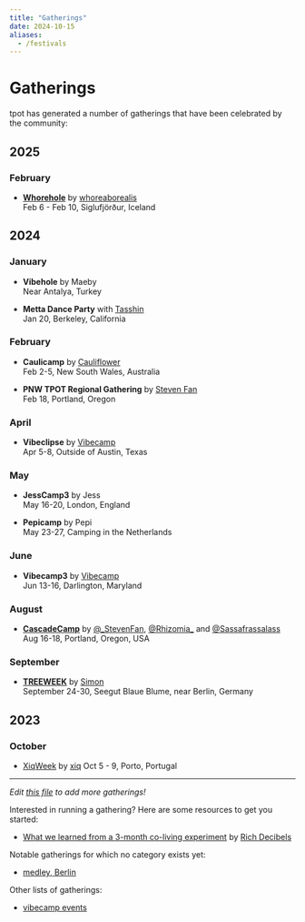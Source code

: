 ```yaml
---
title: "Gatherings"
date: 2024-10-15
aliases: 
  - /festivals
---
```


# Gatherings

tpot has generated a number of gatherings that have been celebrated by the community:


## 2025

### February
- **[Whorehole](https://www.tickettailor.com/events/whorehole/1307302)** by [whoreaborealis](https://x.com/Actualwebutante)  
  Feb 6 - Feb 10, Siglufjörður, Iceland

## 2024


### January
- **Vibehole** by Maeby  
  Near Antalya, Turkey

- **Metta Dance Party** with [Tasshin](https://x.com/tasshinfogleman)  
  Jan 20, Berkeley, California

### February
- **Caulicamp** by [Cauliflower](https://x.com/cauliflwr_human)  
  Feb 2-5, New South Wales, Australia

- **PNW TPOT Regional Gathering** by [Steven Fan](https://x.com/_StevenFan)  
  Feb 18, Portland, Oregon

### April
- **Vibeclipse** by [Vibecamp](https://vibe.camp)  
  Apr 5-8, Outside of Austin, Texas

### May
- **JessCamp3** by Jess  
  May 16-20, London, England

- **Pepicamp** by Pepi  
  May 23-27, Camping in the Netherlands

### June
- **Vibecamp3** by [Vibecamp](https://vibe.camp)  
  Jun 13-16, Darlington, Maryland

### August 
- [**CascadeCamp**](https://www.pnwtpot.com/) by [@_StevenFan](https://x.com/_StevenFan), [@Rhizomia_](https://x.com/Rhizomia_) and [@Sassafrassalass](https://x.com/Sassafrassalass)  
  Aug 16-18, Portland, Oregon, USA

### September 
- **[TREEWEEK](https://simonohler.com/treeweek)** by [Simon](https://x.com/simon_ohler)  
  September 24-30, Seegut Blaue Blume, near Berlin, Germany 
  <!--
  - [TREEWEEK debrief with Richard D. Bartlett and Simon](https://x.com/i/broadcasts/1jMJgBAYBDeGL)
  --> 

## 2023 

### October 
- [XiqWeek](https://xiqweek.brick.do/) by [xiq](https://x.com/exgenesis)
  Oct 5 - 9, Porto, Portugal 

---

*Edit [this file](https://github.com/timothyylim/tpot-wiki/blob/main/content/docs/gatherings.md) to add more gatherings!*

Interested in running a gathering? Here are some resources to get you started:
- [What we learned from a 3-month co-living experiment](https://richdecibels.substack.com/p/what-we-learned-from-a-3-month-co) by [Rich Decibels](https://x.com/richdecibels)

Notable gatherings for which no category exists yet:
- [medley, Berlin](https://www.medley.berlin/)

Other lists of gatherings: 
- [vibecamp events](https://vibe.camp/events/)
